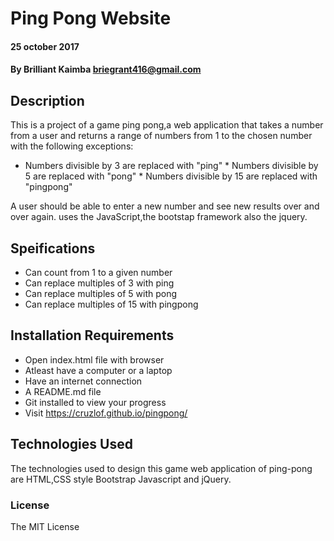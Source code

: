 #  Ping Pong Website

#### 25 october 2017

#### By Brilliant Kaimba briegrant416@gmail.com

## Description
   
   This is a project of a game ping pong,a web application that takes a number from a user and returns a range of numbers from 1 to the chosen number with the following exceptions:

   * Numbers divisible by 3 are replaced with "ping"
	* Numbers divisible by 5 are replaced with "pong"
    * Numbers divisible by 15 are replaced with "pingpong" 

   A user should be able to enter a new number and see new results over and over again.
   uses the JavaScript,the bootstap framework also the jquery.

## Speifications
  * Can count from 1 to a given number
  * Can replace multiples of 3 with ping
  * Can replace multiples of 5 with pong
  * Can replace multiples of 15 with pingpong

## Installation Requirements
 * Open index.html file with browser
 * Atleast have a computer or a laptop
 * Have an internet connection
 * A README.md file
 * Git installed to view your progress
 * Visit https://cruzlof.github.io/pingpong/

## Technologies Used
The technologies used to design this game web application of ping-pong are HTML,CSS style
Bootstrap Javascript and jQuery.

### License
The MIT License